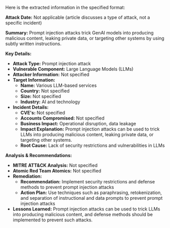 Here is the extracted information in the specified format:

**Attack Date:** Not applicable (article discusses a type of attack, not a specific incident)

**Summary:** Prompt injection attacks trick GenAI models into producing malicious content, leaking private data, or targeting other systems by using subtly written instructions.

**Key Details:**

* **Attack Type:** Prompt injection attack
* **Vulnerable Component:** Large Language Models (LLMs)
* **Attacker Information:** Not specified
* **Target Information:**
	+ **Name:** Various LLM-based services
	+ **Country:** Not specified
	+ **Size:** Not specified
	+ **Industry:** AI and technology
* **Incident Details:**
	+ **CVE's:** Not specified
	+ **Accounts Compromised:** Not specified
	+ **Business Impact:** Operational disruption, data leakage
	+ **Impact Explanation:** Prompt injection attacks can be used to trick LLMs into producing malicious content, leaking private data, or targeting other systems.
	+ **Root Cause:** Lack of security restrictions and vulnerabilities in LLMs

**Analysis & Recommendations:**

* **MITRE ATT&CK Analysis:** Not specified
* **Atomic Red Team Atomics:** Not specified
* **Remediation:**
	+ **Recommendation:** Implement security restrictions and defense methods to prevent prompt injection attacks
	+ **Action Plan:** Use techniques such as paraphrasing, retokenization, and separation of instructional and data prompts to prevent prompt injection attacks
* **Lessons Learned:** Prompt injection attacks can be used to trick LLMs into producing malicious content, and defense methods should be implemented to prevent such attacks.

